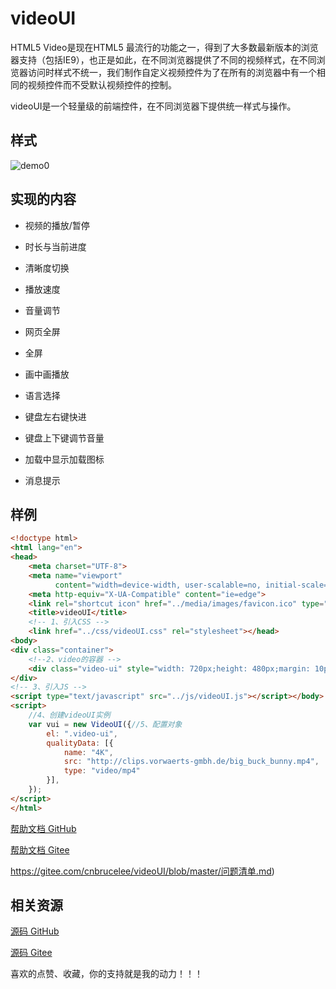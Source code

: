 # videoUI
HTML5 Video是现在HTML5 最流行的功能之一，得到了大多数最新版本的浏览器支持（包括IE9），也正是如此，在不同浏览器提供了不同的视频样式，在不同浏览器访问时样式不统一，我们制作自定义视频控件为了在所有的浏览器中有一个相同的视频控件而不受默认视频控件的控制。

videoUI是一个轻量级的前端控件，在不同浏览器下提供统一样式与操作。



## 样式

![demo0](https://gitee.com/cnbrucelee/videoUI/raw/master/media/images/demo0.png)



## 实现的内容

- 视频的播放/暂停
- 时长与当前进度
- 清晰度切换
- 播放速度
- 音量调节
- 网页全屏
- 全屏
- 画中画播放


- 语言选择

- 键盘左右键快进

- 键盘上下键调节音量

- 加载中显示加载图标

- 消息提示

  
## 样例

~~~ html
<!doctype html>
<html lang="en">
<head>
    <meta charset="UTF-8">
    <meta name="viewport"
          content="width=device-width, user-scalable=no, initial-scale=1.0, maximum-scale=1.0, minimum-scale=1.0">
    <meta http-equiv="X-UA-Compatible" content="ie=edge">
    <link rel="shortcut icon" href="../media/images/favicon.ico" type="image/x-icon">
    <title>videoUI</title>
    <!-- 1、引入CSS -->
	<link href="../css/videoUI.css" rel="stylesheet"></head>
<body>
<div class="container">
    <!--2、video的容器 -->
    <div class="video-ui" style="width: 720px;height: 480px;margin: 10px auto"></div>
</div>
<!-- 3、引入JS -->
<script type="text/javascript" src="../js/videoUI.js"></script></body>
<script>
    //4、创建videoUI实例
    var vui = new VideoUI({//5、配置对象
        el: ".video-ui",
        qualityData: [{
            name: "4K",
            src: "http://clips.vorwaerts-gmbh.de/big_buck_bunny.mp4",
            type: "video/mp4"
        }],
    });
</script>
</html>
~~~



[帮助文档 GitHub](https://github.com/CNBruceLee/videoUI/blob/master/docs/guides/documentation.md)

[帮助文档 Gitee](https://gitee.com/cnbrucelee/videoUI/blob/master/docs/guides/documentation.md)

https://gitee.com/cnbrucelee/videoUI/blob/master/问题清单.md)



## 相关资源

[源码 GitHub](https://github.com/CNBruceLee/videoUI)

[源码 Gitee](https://gitee.com/cnbrucelee/videoUI)

喜欢的点赞、收藏，你的支持就是我的动力！！！

